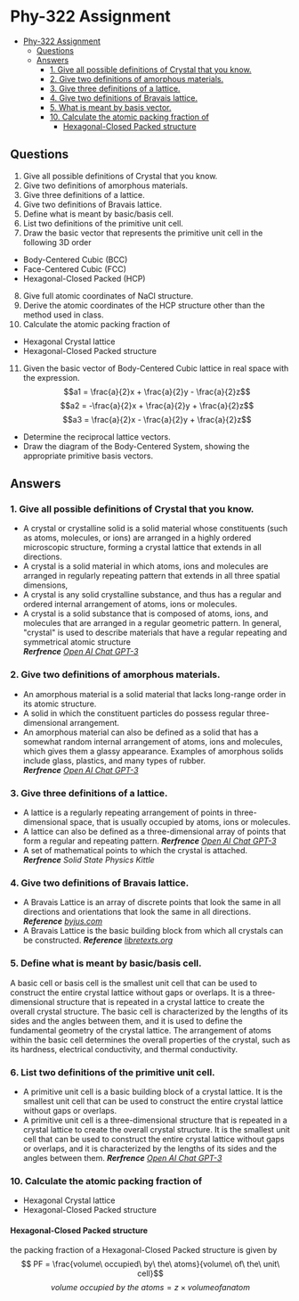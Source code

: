 # Phy-322 Assignment

<!--toc:start-->
- [Phy-322 Assignment](#phy-322-assignment)
  - [Questions](#questions)
  - [Answers](#answers)
    - [1. Give all possible definitions of Crystal that you know.](#1-give-all-possible-definitions-of-crystal-that-you-know)
    - [2. Give two definitions of amorphous materials.](#2-give-two-definitions-of-amorphous-materials)
    - [3. Give three definitions of a lattice.](#3-give-three-definitions-of-a-lattice)
    - [4. Give two definitions of Bravais lattice.](#4-give-two-definitions-of-bravais-lattice)
    - [5. What is meant by basis vector.](#5-what-is-meant-by-basis-vector)
    - [10. Calculate the atomic packing fraction of](#10-calculate-the-atomic-packing-fraction-of)
      - [Hexagonal-Closed Packed structure](#hexagonal-closed-packed-structure)
<!--toc:end-->

## Questions
1. Give all possible definitions of Crystal that you know.
2. Give two definitions of amorphous materials.
3. Give three definitions of a lattice.
4. Give two definitions of Bravais lattice.
5. Define what is meant by basic/basis cell.
6. List two definitions of the primitive unit cell.
7. Draw the basic vector that represents the primitive unit cell in the following 3D order
  * Body-Centered Cubic (BCC)
  * Face-Centered Cubic (FCC)
  * Hexagonal-Closed Packed (HCP)
8. Give full atomic coordinates of NaCl structure.
9. Derive the atomic coordinates of the HCP structure other than the method used in class.
10. Calculate the atomic packing fraction of
  * Hexagonal Crystal lattice
  * Hexagonal-Closed Packed structure
11. Given the basic vector of Body-Centered Cubic lattice in real space with the expression.  
  $$a1 = \frac{a}{2}x + \frac{a}{2}y - \frac{a}{2}z$$
  $$a2 = -\frac{a}{2}x + \frac{a}{2}y + \frac{a}{2}z$$
  $$a3 = \frac{a}{2}x - \frac{a}{2}y + \frac{a}{2}z$$
  * Determine the reciprocal lattice vectors.
  * Draw the diagram of the Body-Centered System, showing the appropriate primitive basis vectors.


## Answers
### 1. Give all possible definitions of Crystal that you know.
  * A crystal or crystalline solid is a solid material whose constituents (such as atoms, molecules, or ions)
    are arranged in a highly ordered microscopic structure, forming a crystal lattice that extends in all directions.
  * A crystal is a solid material in which atoms, ions and molecules are arranged in regularly repeating pattern
     that extends in all three spatial dimensions,
  * A crystal is any solid crystalline substance, and thus has a regular and ordered internal arrangement of
     atoms, ions or molecules.
  * A crystal is a solid substance that is composed of atoms, ions, and molecules that are arranged in a regular
      geometric pattern.
    In general, "crystal" is used to describe materials that have a regular repeating and symmetrical atomic structure  
    _**Rerfrence** [Open AI Chat GPT-3](https://chat.openai.com/chat)_

### 2. Give two definitions of amorphous materials.
  * An amorphous material is a solid material that lacks long-range order in its atomic structure.
  * A solid in which the constituent particles do possess regular three-dimensional arrangement.
  * An amorphous material can also be defined as a solid that has a somewhat random internal arrangement of atoms,
     ions and molecules, which gives them a glassy appearance.
  Examples of amorphous solids include glass, plastics, and many types of rubber.  
  _**Rerfrence** [Open AI Chat GPT-3](https://chat.openai.com/chat)_

### 3. Give three definitions of a lattice.
  * A lattice is a regularly repeating arrangement of points in three-dimensional space, that is usually occupied by
     atoms, ions or molecules.
  * A lattice can also be defined as a three-dimensional array of points that form a regular and repeating pattern.
  _**Rerfrence** [Open AI Chat GPT-3](https://chat.openai.com/chat)_
  * A set of mathematical points to which the crystal is attached.  
  _**Rerfrence** Solid State Physics Kittle_

### 4. Give two definitions of Bravais lattice.
  * A Bravais Lattice is an array of discrete points that look the same in all directions and orientations that look
    the same in all directions.  
   _**Reference** [byjus.com](https://byjus.com/chemistry/bravais-lattice/)_
  * A Bravais Lattice is the basic building block from which all crystals can be constructed. 
  _**Reference** [libretexts.org](https://chem.libretexts.org/Bookshelves/Analytical_Chemistry/Physical_Methods_in_Chemistry_and_Nano_Science_(Barron)/07%3A_Molecular_and_Solid_State_Structure/7.01%3A_Crystal_Structure)_

### 5. Define what is meant by basic/basis cell.
A basic cell or basis cell is the smallest unit cell that can be used to construct the entire crystal lattice without
gaps or overlaps. It is a three-dimensional structure that is repeated in a crystal lattice to
create the overall crystal structure. The basic cell is characterized by the lengths of its sides and the angles between
them, and it is used to define the fundamental geometry of the crystal lattice. The arrangement of atoms within the basic
cell determines the overall properties of the crystal, such as its hardness, electrical conductivity, and thermal conductivity.

### 6. List two definitions of the primitive unit cell.
  * A primitive unit cell is a basic building block of a crystal lattice. It is the smallest unit cell that can be used
    to construct the entire crystal lattice without gaps or overlaps.
  * A primitive unit cell is a three-dimensional structure that is repeated in a crystal lattice to create the overall
    crystal structure. It is the smallest unit cell that can be used to construct the entire crystal lattice without
    gaps or overlaps, and it is characterized by the lengths of its sides and the angles between them.
  _**Rerfrence** [Open AI Chat GPT-3](https://chat.openai.com/chat)_

### 10. Calculate the atomic packing fraction of
  * Hexagonal Crystal lattice
  * Hexagonal-Closed Packed structure

#### Hexagonal-Closed Packed structure
  the packing fraction of a Hexagonal-Closed Packed structure is given by  
  $$ PF = \frac{volume\ occupied\ by\ the\ atoms}{volume\ of\ the\ unit\ cell}$$
  $$ volume\ occupied\ by\ the\ atoms = z \times volume of an atom$$
